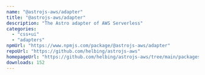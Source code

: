 ```yaml
---
name: "@astrojs-aws/adapter"
title: "@astrojs-aws/adapter"
description: "The Astro adapter of AWS Serverless"
categories:
  - "css+ui"
  - "adapters"
npmUrl: "https://www.npmjs.com/package/@astrojs-aws/adapter"
repoUrl: "https://github.com/helbing/astrojs-aws"
homepageUrl: "https://github.com/helbing/astrojs-aws/tree/main/packages/adapter"
downloads: 152
---
```

